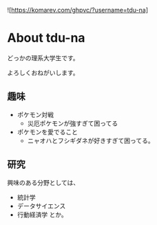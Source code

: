 ![https://komarev.com/ghpvc/?username=tdu-na]
# About tdu-na

どっかの理系大学生です。

よろしくおねがいします。

## 趣味
- ポケモン対戦
    - 災厄ポケモンが強すぎて困ってる
- ポケモンを愛でること
    - ニャオハとフシギダネが好きすぎて困ってる。

## 研究
興味のある分野としては、
- 統計学
- データサイエンス
- 行動経済学
とか。


